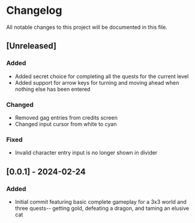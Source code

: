 # Changelog

All notable changes to this project will be documented in this file.

## [Unreleased]

### Added

- Added secret choice for completing all the quests for the current level
- Added support for arrow keys for turning and moving ahead when nothing else has been entered

### Changed

- Removed gag entries from credits screen
- Changed input cursor from white to cyan

### Fixed

- Invalid character entry input is no longer shown in divider

## [0.0.1] - 2024-02-24

### Added

- Initial commit featuring basic complete gameplay for a 3x3 world and three quests-- getting gold, defeating a dragon, and taming an elusive cat
